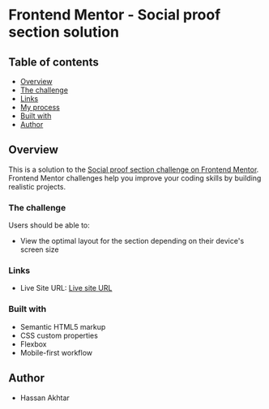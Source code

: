 # Frontend Mentor - Social proof section solution



## Table of contents

- [Overview](#overview)
- [The challenge](#the-challenge)
- [Links](#links)
- [My process](#my-process)
- [Built with](#built-with)
- [Author](#author)




## Overview

This is a solution to the [Social proof section challenge on Frontend Mentor](https://www.frontendmentor.io/challenges/social-proof-section-6e0qTv_bA). Frontend Mentor challenges help you improve your coding skills by building realistic projects.

### The challenge

Users should be able to:

- View the optimal layout for the section depending on their device's screen size


### Links


- Live Site URL: [Live site URL](https://hassanakhtar8.github.io/social-proof-section/)


### Built with

- Semantic HTML5 markup
- CSS custom properties
- Flexbox
- Mobile-first workflow


## Author

- Hassan Akhtar
